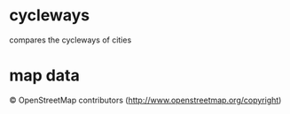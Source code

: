 # cycleways
compares the cycleways of cities

# map data
© OpenStreetMap contributors (http://www.openstreetmap.org/copyright)
